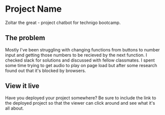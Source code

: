 # Project Name
Zoltar the great - project chatbot for technigo bootcamp.

## The problem

Mostly I've been struggling with changing functions from buttons to number input and getting those numbers to be recieved by the next function. I checked slack for solutions and discussed with fellow classmates. I spent some time trying to get audio to play on page load but after some research found out that it's blocked by browsers.

## View it live

Have you deployed your project somewhere? Be sure to include the link to the deployed project so that the viewer can click around and see what it's all about.
